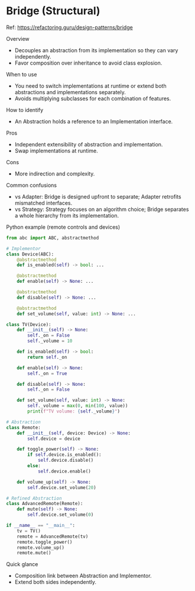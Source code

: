 # Bridge (Structural)

Ref: https://refactoring.guru/design-patterns/bridge

Overview
- Decouples an abstraction from its implementation so they can vary independently.
- Favor composition over inheritance to avoid class explosion.

When to use
- You need to switch implementations at runtime or extend both abstractions and implementations separately.
- Avoids multiplying subclasses for each combination of features.

How to identify
- An Abstraction holds a reference to an Implementation interface.

Pros
- Independent extensibility of abstraction and implementation.
- Swap implementations at runtime.

Cons
- More indirection and complexity.

Common confusions
- vs Adapter: Bridge is designed upfront to separate; Adapter retrofits mismatched interfaces.
- vs Strategy: Strategy focuses on an algorithm choice; Bridge separates a whole hierarchy from its implementation.

Python example (remote controls and devices)
```python
from abc import ABC, abstractmethod

# Implementor
class Device(ABC):
    @abstractmethod
    def is_enabled(self) -> bool: ...

    @abstractmethod
    def enable(self) -> None: ...

    @abstractmethod
    def disable(self) -> None: ...

    @abstractmethod
    def set_volume(self, value: int) -> None: ...

class TV(Device):
    def __init__(self) -> None:
        self._on = False
        self._volume = 10

    def is_enabled(self) -> bool:
        return self._on

    def enable(self) -> None:
        self._on = True

    def disable(self) -> None:
        self._on = False

    def set_volume(self, value: int) -> None:
        self._volume = max(0, min(100, value))
        print(f"TV volume: {self._volume}")

# Abstraction
class Remote:
    def __init__(self, device: Device) -> None:
        self.device = device

    def toggle_power(self) -> None:
        if self.device.is_enabled():
            self.device.disable()
        else:
            self.device.enable()

    def volume_up(self) -> None:
        self.device.set_volume(20)

# Refined Abstraction
class AdvancedRemote(Remote):
    def mute(self) -> None:
        self.device.set_volume(0)

if __name__ == "__main__":
    tv = TV()
    remote = AdvancedRemote(tv)
    remote.toggle_power()
    remote.volume_up()
    remote.mute()
```

Quick glance
- Composition link between Abstraction and Implementor.
- Extend both sides independently.
